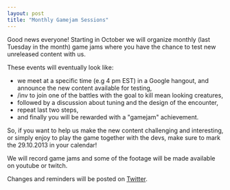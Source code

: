 ```yaml
---
layout: post
title: "Monthly Gamejam Sessions"
---
```

Good news everyone! Starting in October we will organize monthly (last
Tuesday in the month) game jams where you have the chance to test new
unreleased content with us.

These events will eventually look like:

* we meet at a specific time (e.g 4 pm EST) in a Google hangout, and announce
  the new content available for testing,
* /inv to join one of the battles with the goal to kill mean looking creatures,
* followed by a discussion about tuning and the design of the encounter,
* repeat last two steps,
* and finally you will be rewarded with a "gamejam" achievement.

So, if you want to help us make the new content challenging and interesting,
or simply enjoy to play the game together with the devs, make sure to mark
the 29.10.2013 in your calendar!

We will record game jams and some of the footage will be made available on
youtube or twitch.

Changes and reminders will be posted on [Twitter](http://twitter.com/rmxinc).

